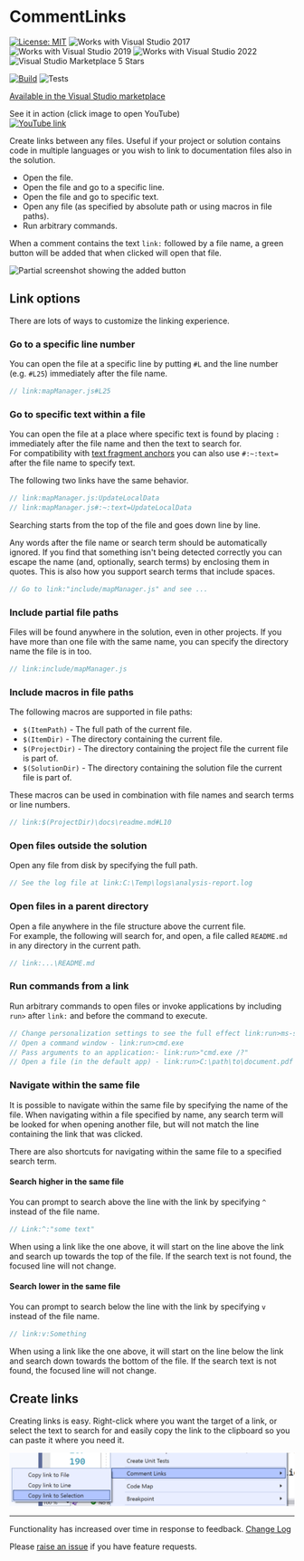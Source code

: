 # CommentLinks

[![License: MIT](https://img.shields.io/badge/License-MIT-green.svg)](LICENSE)
![Works with Visual Studio 2017](https://img.shields.io/static/v1.svg?label=VS&message=2017&color=5F2E96)
![Works with Visual Studio 2019](https://img.shields.io/static/v1.svg?label=VS&message=2019&color=5F2E96)
![Works with Visual Studio 2022](https://img.shields.io/static/v1.svg?label=VS&message=2022&color=A853C7)
![Visual Studio Marketplace 5 Stars](https://img.shields.io/badge/VS%20Marketplace-★★★★★-green)

[![Build](https://github.com/mrlacey/CommentLinks/actions/workflows/build.yaml/badge.svg)](https://github.com/mrlacey/CommentLinks/actions/workflows/build.yaml)
![Tests](https://gist.githubusercontent.com/mrlacey/c586ff0f495b4a8dd76ab0dbdf9c89e0/raw/CommentLinks.badge.svg)

[Available in the Visual Studio marketplace](https://marketplace.visualstudio.com/items?itemName=MattLaceyLtd.CommentLinks)

See it in action (click image to open YouTube)  
[![YouTube link](https://img.youtube.com/vi/UtWlXKJ8cxE/0.jpg)](https://www.youtube.com/watch?v=UtWlXKJ8cxE)

Create links between any files. Useful if your project or solution contains code in multiple languages or you wish to link to documentation files also in the solution.

- Open the file.
- Open the file and go to a specific line.
- Open the file and go to specific text.
- Open any file (as specified by absolute path or using macros in file paths).
- Run arbitrary commands.

When a comment contains the text `link:` followed by a file name, a green button will be added that when clicked will open that file.

![Partial screenshot showing the added button](./assets/button-example.png)

## Link options

There are lots of ways to customize the linking experience.

### Go to a specific line number

You can open the file at a specific line by putting `#L` and the line number (e.g. `#L25`) immediately after the file name.

```cs
// link:mapManager.js#L25
```

### Go to specific text within a file

You can open the file at a place where specific text is found by placing `:` immediately after the file name and then the text to search for.  
For compatibility with [text fragment anchors](https://github.com/WICG/ScrollToTextFragment) you can also use `#:~:text=` after the file name to specify text.

The following two links have the same behavior.

```cs
// link:mapManager.js:UpdateLocalData
// link:mapManager.js#:~:text=UpdateLocalData
```

Searching starts from the top of the file and goes down line by line.

Any words after the file name or search term should be automatically ignored. If you find that something isn't being detected correctly you can escape the name (and, optionally, search terms) by enclosing them in quotes.
This is also how you support search terms that include spaces.

```cs
// Go to link:"include/mapManager.js" and see ...
```

### Include partial file paths

Files will be found anywhere in the solution, even in other projects. If you have more than one file with the same name, you can specify the directory name the file is in too.

```cs
// link:include/mapManager.js
```

### Include macros in file paths

The following macros are supported in file paths:

- `$(ItemPath)` - The full path of the current file.
- `$(ItemDir)` - The directory containing the current file.
- `$(ProjectDir)` - The directory containing the project file the current file is part of.
- `$(SolutionDir)` - The directory containing the solution file the current file is part of.

These macros can be used in combination with file names and search terms or line numbers.

```cs
// link:$(ProjectDir)\docs\readme.md#L10
```

### Open files outside the solution

Open any file from disk by specifying the full path.

```cs
// See the log file at link:C:\Temp\logs\analysis-report.log
```

### Open files in a parent directory

Open a file anywhere in the file structure above the current file.  
For example, the following will search for, and open, a file called `README.md` in any directory in the current path.

```cs
// link:...\README.md
```

### Run commands from a link

Run arbitrary commands to open files or invoke applications by including `run>` after `link:` and before the command to execute.

```cs
// Change personalization settings to see the full effect link:run>ms-settings:personalization
// Open a command window - link:run>cmd.exe
// Pass arguments to an application:- link:run>"cmd.exe /?"
// Open a file (in the default app) - link:run>C:\path\to\document.pdf
```

### Navigate within the same file

It is possible to navigate within the same file by specifying the name of the file.
When navigating within a file specified by name, any search term will be looked for when opening another file, but will not match the line containing the link that was clicked.

There are also shortcuts for navigating within the same file to a specified search term.

#### Search higher in the same file

You can prompt to search above the line with the link by specifying `^` instead of the file name.

```cs
// Link:^:"some text"
```

When using a link like the one above, it will start on the line above the link and search up towards the top of the file.
If the search text is not found, the focused line will not change.


#### Search lower in the same file

You can prompt to search below the line with the link by specifying `v` instead of the file name.

```cs
// link:v:Something
```

When using a link like the one above, it will start on the line below the link and search down towards the bottom of the file.
If the search text is not found, the focused line will not change.


## Create links

Creating links is easy. Right-click where you want the target of a link, or select the text to search for and easily copy the link to the clipboard so you can paste it where you need it.

![Example of the options in the context menu](assets/context-menu.png)

---

Functionality has increased over time in response to feedback. [Change Log](https://github.com/mrlacey/CommentLinks/blob/main/CHANGELOG.md)

Please [raise an issue](https://github.com/mrlacey/CommentLinks/issues/new) if you have feature requests.
